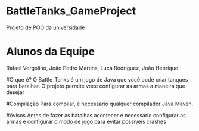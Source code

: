 # BattleTanks_GameProject
Projeto de POO da universidade

# Alunos da Equipe
Rafael Vergolino, João Pedro Martins, Luca Rodriguez, João Henrique 

#O que é?
O Battle_Tanks é um jogo de Java que você pode criar tanques para batalhar. O projeto permite voce configurar as armas a maneira que desejar

#Compilação
Para compilar, é necessario qualquer compilador Java Maven.

#Avisos
Antes de fazer as batalhas acontecer é necessario configurar as armas e configurar o modo de jogo para evitar possiveis crashes

